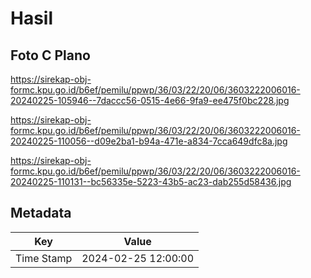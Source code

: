 # Hasil

## Foto C Plano

https://sirekap-obj-formc.kpu.go.id/b6ef/pemilu/ppwp/36/03/22/20/06/3603222006016-20240225-105946--7daccc56-0515-4e66-9fa9-ee475f0bc228.jpg

https://sirekap-obj-formc.kpu.go.id/b6ef/pemilu/ppwp/36/03/22/20/06/3603222006016-20240225-110056--d09e2ba1-b94a-471e-a834-7cca649dfc8a.jpg

https://sirekap-obj-formc.kpu.go.id/b6ef/pemilu/ppwp/36/03/22/20/06/3603222006016-20240225-110131--bc56335e-5223-43b5-ac23-dab255d58436.jpg


## Metadata

| Key        | Value               |
| ---------- | ------------------- |
| Time Stamp | 2024-02-25 12:00:00 |




